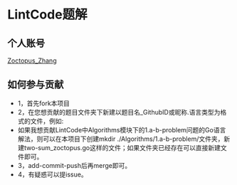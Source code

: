 # LintCode题解  

## 个人账号  

[Zoctopus_Zhang](https://www.lintcode.com/user/Zoctopus_Zhang)  

## 如何参与贡献

- 1，首先fork本项目
- 2，在您想贡献的题目文件夹下新建以题目名_GithubID或昵称.语言类型为格式的文件，例如:
- 如果我想贡献LintCode中Algorithms模块下的1.a-b-problem问题的Go语言解法，则可以在本项目下创建mkdir ./Algorithms/1.a-b-problem/文件夹，新建two-sum_zoctopus.go这样的文件；如果文件夹已经存在可以直接新建文件即可。  
- 3，add-commit-push后再merge即可。
- 4，有疑惑可以提issue。
